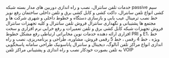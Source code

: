 خدمات تلفن سانترال، نصب و راه اندازی
        دوربین های مدار بسته
        شبکه passive
         سیم کشی انواع تلفن سانترال، داکت کشی و کابل کشی برق و تلفن داخلی ساختمان
        رفع نویز خط
        نصب ترمینال
        عیب یابی و بازسازی دستگاه و خطوط داخلی و شهری شرکت ها و مجتمع ها
        پشتیبانی و نگهداری سانترال
        فروش تلفن سانترال و کلیه تجهیزات سانترال
        فروش تجهیزات شبکه
        کابل کشی برق و تلفن
        تعمیرات و رفع خرابی نرم افزاری و سخت افزاری
        ارائه دهنده خدمات نوین مخابراتی ارتباطی
        رفع مشکل خطوط PRI و E1، خط ویژه ، خط 4 رقمی ، خط 5 رقمی
        فروش، مشاوره، طراحی و برنامه‌ریزی، نصب و راه اندازی انواع مراکز تلفن آنالوگ، دیجیتال و سانترال پاناسونیک
        طراحی سامانه پاسخگویی به تلفن بصورت خودکار
        نصب و راه اندازی و پشتیبانی مراکز تلفن VOIP
